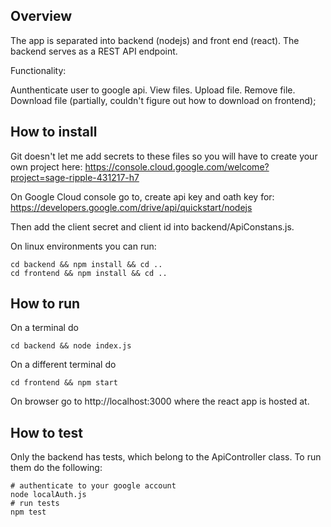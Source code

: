 ## Overview

The app is separated into backend (nodejs) and front end (react).
The backend serves as a REST API endpoint.

Functionality:

Aunthenticate user to google api.
View files.
Upload file.
Remove file.
Download file (partially, couldn't figure out how to download on frontend);

## How to install

Git doesn't let me add secrets to these files so you will have to create your own project here:
https://console.cloud.google.com/welcome?project=sage-ripple-431217-h7

On Google Cloud console go to, create api key and oath key for:
https://developers.google.com/drive/api/quickstart/nodejs

Then add the client secret and client id into backend/ApiConstans.js.

On linux environments you can run:

```
cd backend && npm install && cd ..
cd frontend && npm install && cd ..
```

## How to run

On a terminal do
```
cd backend && node index.js
```

On a different terminal do
```
cd frontend && npm start
```

On browser go to http://localhost:3000 where the react app is hosted at.

## How to test

Only the backend has tests, which belong to the ApiController class. To run them do the following:

```
# authenticate to your google account
node localAuth.js
# run tests
npm test
```
